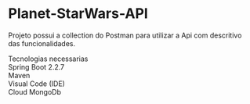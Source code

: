 # Planet-StarWars-API

Projeto possui a collection do Postman para utilizar a Api com descritivo das funcionalidades.

Tecnologias necessarias<br>
    Spring Boot 2.2.7<br>
    Maven <br>
    Visual Code (IDE) <br>
    Cloud MongoDb
